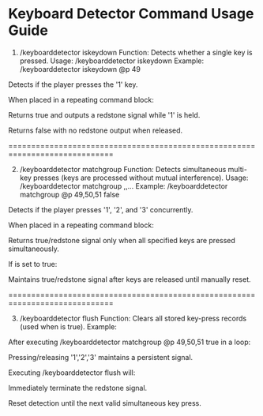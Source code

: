 Keyboard Detector Command Usage Guide
=============================================================================

1. /keyboarddetector iskeydown
Function: Detects whether a single key is pressed.
Usage: /keyboarddetector iskeydown <PlayerID> <KeyAscii>
Example: /keyboarddetector iskeydown @p 49

Detects if the player presses the '1' key.

When placed in a repeating command block:

Returns true and outputs a redstone signal while '1' is held.

Returns false with no redstone output when released.

=============================================================================

2. /keyboarddetector matchgroup
Function: Detects simultaneous multi-key presses (keys are processed without mutual interference).
Usage: /keyboarddetector matchgroup <PlayerID> <KeyAscii1>,<KeyAscii2>,... <keepStatic>
Example: /keyboarddetector matchgroup @p 49,50,51 false

Detects if the player presses '1', '2', and '3' concurrently.

When placed in a repeating command block:

Returns true/redstone signal only when all specified keys are pressed simultaneously.

If <keepStatic> is set to true:

Maintains true/redstone signal after keys are released until manually reset.

=============================================================================

3. /keyboarddetector flush
Function: Clears all stored key-press records (used when <keepStatic> is true).
Example:

After executing /keyboarddetector matchgroup @p 49,50,51 true in a loop:

Pressing/releasing '1','2','3' maintains a persistent signal.

Executing /keyboarddetector flush will:

Immediately terminate the redstone signal.

Reset detection until the next valid simultaneous key press.
